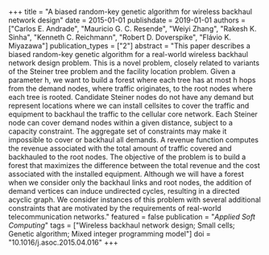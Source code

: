 +++
title = "A biased random-key genetic algorithm for wireless backhaul network design"
date = 2015-01-01
publishdate = 2019-01-01
authors = ["Carlos E. Andrade", "Mauricio G. C. Resende", "Weiyi Zhang", "Rakesh K. Sinha", "Kenneth C. Reichmann", "Robert D. Doverspike", "Flávio K. Miyazawa"]
publication_types = ["2"]
abstract = "This paper describes a biased random-key genetic algorithm for a real-world wireless backhaul network design problem. This is a novel problem, closely related to variants of the Steiner tree problem and the facility location problem. Given a parameter h, we want to build a forest where each tree has at most h hops from the demand nodes, where traffic originates, to the root nodes where each tree is rooted. Candidate Steiner nodes do not have any demand but represent locations where we can install cellsites to cover the traffic and equipment to backhaul the traffic to the cellular core network. Each Steiner node can cover demand nodes within a given distance, subject to a capacity constraint. The aggregate set of constraints may make it impossible to cover or backhaul all demands. A revenue function computes the revenue associated with the total amount of traffic covered and backhauled to the root nodes. The objective of the problem is to build a forest that maximizes the difference between the total revenue and the cost associated with the installed equipment. Although we will have a forest when we consider only the backhaul links and root nodes, the addition of demand vertices can induce undirected cycles, resulting in a directed acyclic graph. We consider instances of this problem with several additional constraints that are motivated by the requirements of real-world telecommunication networks."
featured = false
publication = "*Applied Soft Computing*"
tags = ["Wireless backhaul network design; Small cells; Genetic algorithm; Mixed integer programming model"]
doi = "10.1016/j.asoc.2015.04.016"
+++

